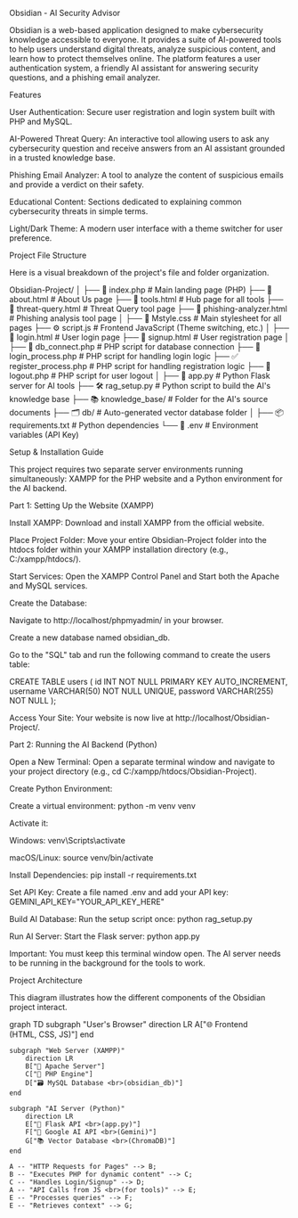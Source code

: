 Obsidian - AI Security Advisor

Obsidian is a web-based application designed to make cybersecurity knowledge accessible to everyone. It provides a suite of AI-powered tools to help users understand digital threats, analyze suspicious content, and learn how to protect themselves online. The platform features a user authentication system, a friendly AI assistant for answering security questions, and a phishing email analyzer.

Features

User Authentication: Secure user registration and login system built with PHP and MySQL.

AI-Powered Threat Query: An interactive tool allowing users to ask any cybersecurity question and receive answers from an AI assistant grounded in a trusted knowledge base.

Phishing Email Analyzer: A tool to analyze the content of suspicious emails and provide a verdict on their safety.

Educational Content: Sections dedicated to explaining common cybersecurity threats in simple terms.

Light/Dark Theme: A modern user interface with a theme switcher for user preference.

Project File Structure

Here is a visual breakdown of the project's file and folder organization.

Obsidian-Project/
│
├── 📜 index.php               # Main landing page (PHP)
├── 📜 about.html             # About Us page
├── 📜 tools.html              # Hub page for all tools
├── 📜 threat-query.html       # Threat Query tool page
├── 📜 phishing-analyzer.html  # Phishing analysis tool page
│
├── 🎨 Mstyle.css              # Main stylesheet for all pages
├── ⚙️ script.js               # Frontend JavaScript (Theme switching, etc.)
│
├── 🔐 login.html               # User login page
├── 📝 signup.html             # User registration page
│
├── 🔌 db_connect.php          # PHP script for database connection
├── 🚀 login_process.php       # PHP script for handling login logic
├── ✅ register_process.php     # PHP script for handling registration logic
├── 🚪 logout.php              # PHP script for user logout
│
├── 🧠 app.py                  # Python Flask server for AI tools
├── 🛠️ rag_setup.py            # Python script to build the AI's knowledge base
├── 📚 knowledge_base/         # Folder for the AI's source documents
├── 🗂️ db/                     # Auto-generated vector database folder
│
├── 📦 requirements.txt        # Python dependencies
└── 🔑 .env                    # Environment variables (API Key)



Setup & Installation Guide

This project requires two separate server environments running simultaneously: XAMPP for the PHP website and a Python environment for the AI backend.

Part 1: Setting Up the Website (XAMPP)

Install XAMPP: Download and install XAMPP from the official website.

Place Project Folder: Move your entire Obsidian-Project folder into the htdocs folder within your XAMPP installation directory (e.g., C:/xampp/htdocs/).

Start Services: Open the XAMPP Control Panel and Start both the Apache and MySQL services.

Create the Database:

Navigate to http://localhost/phpmyadmin/ in your browser.

Create a new database named obsidian_db.

Go to the "SQL" tab and run the following command to create the users table:

CREATE TABLE users (
    id INT NOT NULL PRIMARY KEY AUTO_INCREMENT,
    username VARCHAR(50) NOT NULL UNIQUE,
    password VARCHAR(255) NOT NULL
);


Access Your Site: Your website is now live at http://localhost/Obsidian-Project/.

Part 2: Running the AI Backend (Python)

Open a New Terminal: Open a separate terminal window and navigate to your project directory (e.g., cd C:/xampp/htdocs/Obsidian-Project).

Create Python Environment:

Create a virtual environment: python -m venv venv

Activate it:

Windows: venv\Scripts\activate

macOS/Linux: source venv/bin/activate

Install Dependencies: pip install -r requirements.txt

Set API Key: Create a file named .env and add your API key: GEMINI_API_KEY="YOUR_API_KEY_HERE"

Build AI Database: Run the setup script once: python rag_setup.py

Run AI Server: Start the Flask server: python app.py

Important: You must keep this terminal window open. The AI server needs to be running in the background for the tools to work.

Project Architecture

This diagram illustrates how the different components of the Obsidian project interact.

graph TD
    subgraph "User's Browser"
        direction LR
        A["🌐 Frontend <br>(HTML, CSS, JS)"]
    end

    subgraph "Web Server (XAMPP)"
        direction LR
        B["🐘 Apache Server"]
        C["🐘 PHP Engine"]
        D["🗃️ MySQL Database <br>(obsidian_db)"]
    end

    subgraph "AI Server (Python)"
        direction LR
        E["🐍 Flask API <br>(app.py)"]
        F["🤖 Google AI API <br>(Gemini)"]
        G["📚 Vector Database <br>(ChromaDB)"]
    end

    A -- "HTTP Requests for Pages" --> B;
    B -- "Executes PHP for dynamic content" --> C;
    C -- "Handles Login/Signup" --> D;
    A -- "API Calls from JS <br>(for tools)" --> E;
    E -- "Processes queries" --> F;
    E -- "Retrieves context" --> G;
